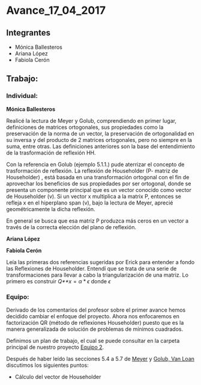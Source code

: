 Avance\_17\_04\_2017
================

Integrantes
-----------

-   Mónica Ballesteros
-   Ariana López
-   Fabiola Cerón

Trabajo:
--------

### Individual:

**Mónica Ballesteros**

Realicé la lectura de Meyer y Golub, comprendiendo en primer lugar, definiciones de matrices ortogonales, sus propiedades como la preservación de la norma de un vector, la preservación de ortogonalidad en su inversa  y del producto de 2 matrices ortogonales, pero no siempre en la suma, entre otras.  Las definiciones anteriores son la base del entendimiento de la trasformación de reflexión HH.

Con la referencia en Golub (ejemplo 5.1.1.) pude aterrizar el concepto de trasformación de reflexión. La reflexión de Householder (P- matriz de Householder) , está basada en una transformación ortogonal con el fin de aprovechar los beneficios de sus propiedades por ser ortogonal, donde se presenta un componente principal que es un vector conocido como vector de Householder (v). Si un vector x multiplica a la matrix P, entonces se refleja x en el hiperplano span (v), bajo la lectura de Meyer, aprecié geométricamente la dicha reflexión.

En general se busca que esa matriz P produzca más ceros en un vector a través de la correcta elección del plano de reflexión.

**Ariana López**

**Fabiola Cerón**

Leía las primeras dos referencias sugeridas por Erick para entender a fondo las Reflexiones de Householder.  Entendí que se trata de una serie de transformaciones para llevar a cabo la triangularización de una matriz.  Lo primero es construir *Q**x* = *α* \* *ϵ* donde *ϵ*

### Equipo:

Derivado de los comentarios del profesor sobre el primer avance hemos decidido cambiar el enfoque del proyecto. Ahora nos enfocaremos en factorización QR (método de reflexiones Householder) puesto que es la manera generalizada de solución de problemas de mínimos cuadrados.

Definimos un plan de trabajo, el cual se puede consultar en la carpeta principal de nuestro proyecto [Equipo 2](../).

Después de haber leído las secciones 5.4 a 5.7 de [Meyer](https://drive.google.com/file/d/0BxMtevFKwTW_ZmpwcDd1M0RTVzA/view?usp=sharing) y [Golub, Van Loan](https://drive.google.com/file/d/0B5IJ1w6MjxegWGg4V1pDbFhaSzQ/view?usp=sharing) discutimos los siguientes puntos:

* Cálculo del vector de Householder
